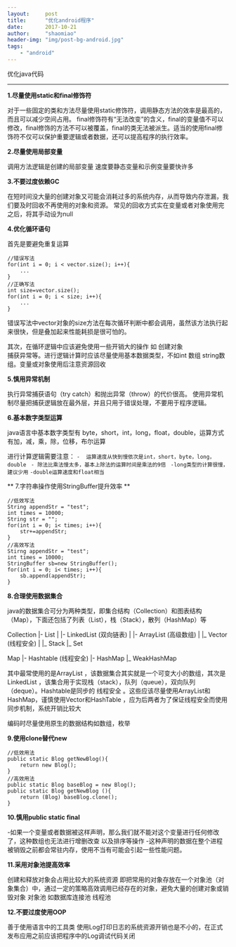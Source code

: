 ```yaml
---
layout:     post
title:      "优化android程序"
date:       2017-10-21
author:     "shaomiao"
header-img: "img/post-bg-android.jpg"
tags:
    - "android"
---
```

优化java代码
***
**1.尽量使用static和final修饰符**

  对于一些固定的类和方法尽量使用static修饰符，调用静态方法的效率是最高的，而且可以减少空间占用。
  final修饰符有“无法改变”的含义，final的变量值不可以修改，final修饰的方法不可以被覆盖，final的类无法被派生。适当的使用final修饰符不仅可以保护重要逻辑或者数据，还可以提高程序的执行效率。

**2.尽量使用局部变量**

  调用方法逻辑是创建的局部变量 速度要静态变量和示例变量要快许多

**3.不要过度依赖GC**
  
  在短时间没大量的创建对象又可能会消耗过多的系统内存，从而导致内存泄漏，我们要及时回收不再使用的对象和资源。
  常见的回收方式实在变量或者对象使用完之后，将其手动设为null

**4.优化循环语句**

  首先是要避免重复运算

	//错误写法
	for(int i = 0; i < vector.size(); i++){
		...
	}
	//正确写法
	int size=vector.size();
	for(int i = 0; i < size; i++){
		...
	}

错误写法中vector对象的size方法在每次循环判断中都会调用，虽然该方法执行起来很快，但是叠加起来性能耗损是很可怕的。

其次，在循环逻辑中应该避免使用一些开销大的操作  如 创建对象  
捕获异常等。进行逻辑计算时应该尽量使用基本数据类型，不如int  数组
string数组。变量或对象使用后注意资源回收

**5.慎用异常机制**

执行异常捕获语句（try catch）和抛出异常（throw）的代价很高。
使用异常机制尽量把捕获逻辑放在最外层，并且只用于错误处理，不要用于程序逻辑。

**6.基本数字类型运算**

java语言中基本数字类型有  byte，short，int，long，float，double，运算方式有加，减，乘，除，位移，布尔运算

进行计算逻辑需要注意：
  `-  运算速度从快到慢依次是int，short，byte，long，double `
  `- 除法比乘法慢太多，基本上除法的运算时间是乘法的9倍 `
  `-long类型的计算很慢，建议少用`
  `-double运算速度和float相当`

** 7.字符串操作使用StringBuffer提升效率 **

	//低效写法
	String appendStr = "test";
	int times = 10000;
	String str = "";
	for(int i = 0; i< times; i++){
		str+=appendStr;
	}
	//高效写法
	Stirng appendStr = "test";
	int times = 10000;
	StringBuffer sb=new StringBuffer();
	for(int i = 0; i< times; i++){
		sb.append(appendStr);
	}

**8.合理使用数据集合**

java的数据集合可分为两种类型，即集合结构（Collection）和图表结构（Map），下面还包括了列表（List），栈（Stack），散列（HashMap）等

Collection
|- List
| |- LinkedList (双向链表)
| |- ArrayList (高级数组)
| |_ Vector (线程安全)
|     |_ Stack
|_ Set

Map
|- Hashtable (线程安全)
|- HashMap
|_ WeakHashMap

其中最常使用的是ArrayList ，该数据集合其实就是一个可变大小的数组，其次是LinkedList ，该集合用于实现栈（stack），队列（queue），双向队列（deque）。Hashtable是同步的 线程安全 。这些应该尽量使用ArrayList和HashMap，谨慎使用Vector和HashTable ，应为后两者为了保证线程安全而使用同步机制，系统开销比较大

编码时尽量使用原生的数据结构如数组，枚举 

**9.使用clone替代new**

	//低效用法
	public static Blog getNewBlog(){
		return new Blog();
	}
	//高效用法
	public static Blog baseBlog = new Blog();
	public static Blog getNewBlog (){
		return (Blog) baseBlog.clone();
	} 



**10.慎用public static final**

-如果一个变量或者数据被这样声明，那么我们就不能对这个变量进行任何修改了，这种数组也无法进行增删改查 以及排序等操作
-这种声明的数据在整个进程被销毁之前都会常驻内存，使用不当有可能会引起一些性能问题。

**11.采用对象池提高效率**

创建和释放对象会占用比较大的系统资源 即把常用的对象存放在一个对象池（对象集合）中，通过一定的策略高效调用已经存在的对象，避免大量的创建对象或销毁对象
对象池  如数据库连接池  线程池

**12.不要过度使用OOP**

善于使用语言中的工具类
使用Log打印日志的系统资源开销也是不小的，在正式发布应用之前应该把程序中的Log调试代码关闭





  
  

